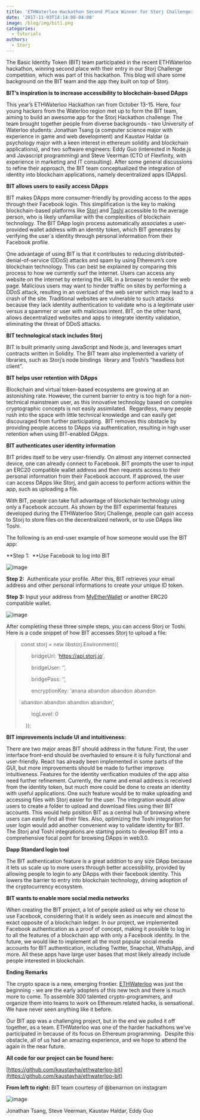 ```yaml
---
title: 'ETHWaterloo Hackathon Second Place Winner for Storj Challenge: BIT'
date: '2017-11-03T14:14:00-04:00'
image: /blog/img/bit1.png
categories:
  - tutorials
authors:
  - Storj
---
```


The Basic Identity Token (BIT) team participated in the recent ETHWaterloo hackathon, winning second place with their entry in our Storj Challenge competition, which was part of this hackathon. This blog will share some background on the BIT team and the app they built on top of Storj.

<!--more-->

**BIT’s inspiration is to increase accessibility to blockchain-based DApps**

This year’s ETHWaterloo Hackathon ran from October 13-15. Here, four young hackers from the Waterloo region met up to form the BIT team, aiming to build an awesome app for the Storj Hackathon challenge. The team brought together people from diverse backgrounds - two University of Waterloo students: Jonathan Tsang (a computer science major with experience in game and web development) and Kaustav Haldar (a psychology major with a keen interest in ethereum solidity and blockchain applications), and two software engineers: Eddy Guo (interested in Node.js and Javascript programming) and Steve Veerman (CTO of Flexfinity, with experience in marketing and IT consulting). After some general discussions to refine their approach, the BIT team conceptualized the integration of identity into blockchain applications, namely decentralized apps (DApps).

**BIT allows users to easily access DApps**

BIT makes DApps more consumer-friendly by providing access to the apps through their Facebook login. This simplification is the key to making blockchain-based platforms like [Storj](http://www.storj.io) and [Toshi](https://www.toshi.org/) accessible to the average person, who is likely unfamiliar with the complexities of blockchain technology. The BIT DApp login process automatically associates a user-provided wallet address with an identity token, which BIT generates by verifying the user´s identity through personal information from their Facebook profile.

One advantage of using BIT is that it contributes to reducing distributed-denial-of-service (DDoS) attacks and spam by using Ethereum’s core blockchain technology. This can best be explained by comparing this process to how we currently surf the internet. Users can access any website on the internet by entering the URL in a browser to render the web page. Malicious users may want to hinder traffic on sites by performing a DDoS attack, resulting in an overload of the web server which may lead to a crash of the site. Traditional websites are vulnerable to such attacks because they lack identity authentication to validate who is a legitimate user versus a spammer or user with malicious intent. BIT, on the other hand, allows decentralized websites and apps to integrate identity validation, eliminating the threat of DDoS attacks.

**BIT technological stack includes Storj**

BIT is built primarily using JavaScript and Node.js, and leverages smart contracts written in Solidity. The BIT team also implemented a variety of libraries, such as Storj’s node bindings  library and Toshi’s “headless bot client”.

**BIT helps user retention with DApps**

Blockchain and virtual token-based ecosystems are growing at an astonishing rate. However, the current barrier to entry is too high for a non-technical mainstream user, as this innovative technology based on complex cryptographic concepts is not easily assimilated.  Regardless, many people rush into the space with little technical knowledge and can easily get discouraged from further participating.  BIT removes this obstacle by providing people access to DApps via authentication, resulting in high user retention when using BIT-enabled DApps.

**BIT authenticates user identity information**

BIT prides itself to be very user-friendly. On almost any internet connected device, one can already connect to Facebook. BIT prompts the user to input an ERC20 compatible wallet address and then requests access to their personal information from their Facebook account. If approved, the user can access DApps like Storj, and gain access to perform actions within the app, such as uploading a file.

With BIT, people can take full advantage of blockchain technology using only a Facebook account. As shown by the BIT experimental features developed during the ETHWaterloo Storj Challenge, people can gain access to Storj to store files on the decentralized network, or to use DApps like Toshi.

The following is an end-user example of how someone would use the BIT app:

**Step 1:  **Use Facebook to log into BIT

![image](img/bit2.png)

**Step 2:**  Authenticate your profile. After this, BIT retrieves your email address and other personal informations to create your unique ID token.

**Step 3:** Input your address from [MyEtherWallet](https://www.myetherwallet.com/) or another ERC20 compatible wallet.

![image](img/bit3.png)

After completing these three simple steps, you can access Storj or Toshi. Here is a code snippet of how BIT accesses Storj to upload a file:

> const storj = new libstorj.Environment({
> 
>        bridgeUrl: ‘https://api.storj.io',
> 
>        bridgeUser: ‘<email>‘,
> 
>        bridgePass: ‘<passcode>’,
> 
>        encryptionKey: ‘anana abandon abandon abandon
> 
> abandon abandon abandon abandon’,
> 
>        logLevel: 0
> 
>    });

**BIT improvements include UI and intuitiveness:**

There are two major areas BIT should address in the future: First, the user interface front-end should be overhauled to ensure it is fully functional and user-friendly. React has already been implemented in some parts of the GUI, but more improvements should be made to further improve intuitiveness. Features for the identity verification modules of the app also need further refinement. Currently, the name and email address is received from the identity token, but much more could be done to create an identity with useful applications. One such feature would be to make uploading and accessing files with Storj easier for the user. The integration would allow users to create a folder to upload and download files using their BIT accounts. This would help position BIT as a central hub of browsing where users can easily find all their files. Also, optimizing the Toshi integration for user login would add another convenient way to validate identity for BIT. The Storj and Toshi integrations are starting points to develop BIT into a comprehensive focal point for browsing DApps in web3.0.

**Dapp Standard login tool**

The BIT authentication feature is a great addition to any size DApp because it lets us scale up to more users through better accessibility, provided by allowing people to login to any DApps with their facebook identity. This lowers the barrier to entry into blockchain technology, driving adoption of the cryptocurrency ecosystem.

**BIT wants to enable more social media networks**

When creating the BIT project, a lot of people asked us why we chose to use Facebook, considering that it is widely seen as insecure and almost the exact opposite of a blockchain ledger. In our project, we implemented Facebook authentication as a proof of concept, making it possible to log in to all the features of a blockchain app with only a Facebook identity. In the future, we would like to implement all the most popular social media accounts for BIT authentication, including Twitter, Snapchat, WhatsApp, and more. All these apps have large user bases that most likely already include people interested in blockchain.

**Ending Remarks**

The crypto space is a new, emerging frontier. [ETHWaterloo](https://ethwaterloo.com/) was just the beginning - we are the early adopters of this new tech and there is much more to come. To assemble 300 talented crypto-programmers, and organize them into teams to work on Ethereum related hacks, is sensational. We have never seen anything like it before.

Our BIT app was a challenging project, but in the end we pulled it off together, as a team. ETHWaterloo was one of the harder hackathons we've participated in because of its focus on Ethereum programming.  Despite this obstacle, all of us had an amazing experience, and we hope to attend the again in the near future.

**All code for our project can be found here:**

[https://github.com/kaustavha/ethwaterloo-bit](https://github.com/kaustavha/ethwaterloo-bit)

**From left to right:** BIT team courtesy of  @benarnon  on instagram

![image](img/bit4.jpg)

Jonathan Tsang, Steve Veerman, Kaustav Haldar, Eddy Guo
